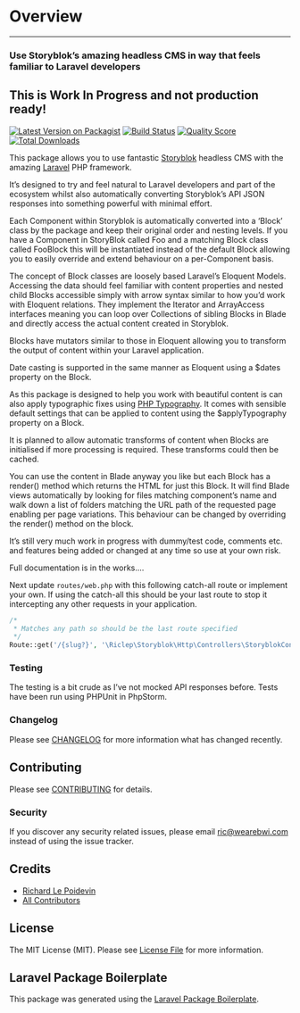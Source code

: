 # Overview

---

### Use Storyblok’s amazing headless CMS in way that feels familiar to Laravel developers
## This is Work In Progress and not production ready!

[![Latest Version on Packagist](https://img.shields.io/packagist/v/riclep/laravel-storyblok.svg?style=flat-square)](https://packagist.org/packages/riclep/laravel-storyblok)
[![Build Status](https://img.shields.io/travis/riclep/laravel-storyblok/master.svg?style=flat-square)](https://travis-ci.org/riclep/laravel-storyblok)
[![Quality Score](https://img.shields.io/scrutinizer/g/riclep/laravel-storyblok.svg?style=flat-square)](https://scrutinizer-ci.com/g/riclep/laravel-storyblok)
[![Total Downloads](https://img.shields.io/packagist/dt/riclep/laravel-storyblok.svg?style=flat-square)](https://packagist.org/packages/riclep/laravel-storyblok)

This package allows you to use fantastic [Storyblok](https://www.storyblok.com/) headless CMS with the amazing [Laravel](https://laravel.com/) PHP framework.

It’s designed to try and feel natural to Laravel developers and part of the ecosystem whilst also automatically converting Storyblok’s API JSON responses into something powerful with minimal effort.

Each Component within Storyblok is automatically converted into a ‘Block’ class by the package and keep their original order and nesting levels. If you have a Component in StoryBlok called Foo and a matching Block class called FooBlock this will be instantiated instead of the default Block allowing you to easily override and extend behaviour on a per-Component basis.

The concept of Block classes are loosely based Laravel’s Eloquent Models. Accessing the data should feel familiar with content properties and nested child Blocks accessible simply with arrow syntax similar to how you’d work with Eloquent relations. They implement the Iterator and ArrayAccess interfaces meaning you can loop over Collections of sibling Blocks in Blade and directly access the actual content created in Storyblok.

Blocks have mutators similar to those in Eloquent allowing you to transform the output of content within your Laravel application.

Date casting is supported in the same manner as Eloquent using a $dates property on the Block.

As this package is designed to help you work with beautiful content is can also apply typographic fixes using [PHP Typography](https://github.com/mundschenk-at/php-typography). It comes with sensible default settings that can be applied to content using the $applyTypography property on a Block.

It is planned to allow automatic transforms of content when Blocks are initialised if more processing is required. These transforms could then be cached.

You can use the content in Blade anyway you like but each Block has a render() method which returns the HTML for just this Block. It will find Blade views automatically by looking for files matching component’s name and walk down a list of folders matching the URL path of the requested page enabling per page variations. This behaviour can be changed by overriding the render() method on the block.

It’s still very much work in progress with dummy/test code, comments etc. and features being added or changed at any time so use at your own risk.

Full documentation is in the works....


Next update `routes/web.php` with this following catch-all route or implement your own. If using the catch-all this should be your last route to stop it intercepting any other requests in your application.

``` php
/*
 * Matches any path so should be the last route specified
 */
Route::get('/{slug?}', '\Riclep\Storyblok\Http\Controllers\StoryblokController@show')->where('slug', '(.*)');
```


### Testing

The testing is a bit crude as I’ve not mocked API responses before. Tests have been run using PHPUnit in PhpStorm.

### Changelog

Please see [CHANGELOG](CHANGELOG.md) for more information what has changed recently.

## Contributing

Please see [CONTRIBUTING](CONTRIBUTING.md) for details.

### Security

If you discover any security related issues, please email ric@wearebwi.com instead of using the issue tracker.

## Credits

- [Richard Le Poidevin](https://github.com/riclep)
- [All Contributors](../../contributors)

## License

The MIT License (MIT). Please see [License File](LICENSE.md) for more information.

## Laravel Package Boilerplate

This package was generated using the [Laravel Package Boilerplate](https://laravelpackageboilerplate.com).